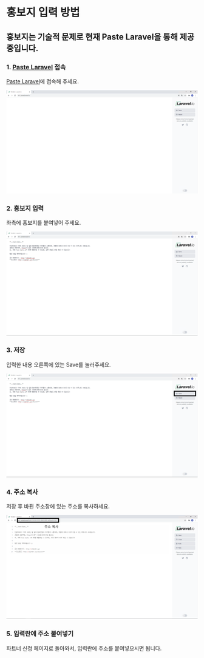 # 홍보지 입력 방법

## 홍보지는 기술적 문제로 현재 Paste Laravel을 통해 제공중입니다.

### 1. [Paste Laravel](https://paste.laravel.io/) 접속

[Paste Laravel](https://paste.laravel.io/)에 접속해 주세요.

![paste/1.png](paste/1.png)

### 2. 홍보지 입력

좌측에 홍보지를 붙여넣어 주세요.

![paste/2.png](paste/2.png)

### 3. 저장

입력한 내용 오른쪽에 있는 Save를 눌러주세요.

![paste/3.png](paste/3.png)

### 4. 주소 복사

저장 후 바뀐 주소창에 있는 주소를 복사하세요.

![paste/4.png](paste/4.png)

### 5. 입력란에 주소 붙여넣기

파트너 신청 페이지로 돌아와서, 입력란에 주소를 붙여넣으시면 됩니다.
